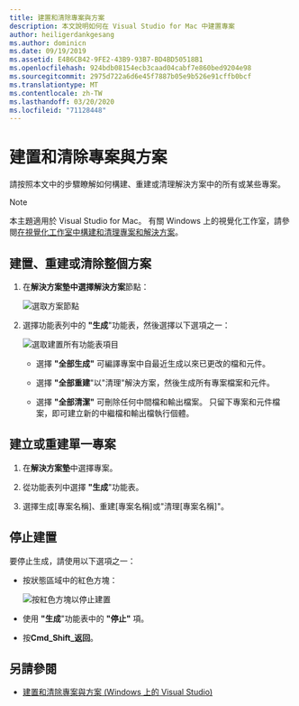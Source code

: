 ```yaml
---
title: 建置和清除專案與方案
description: 本文說明如何在 Visual Studio for Mac 中建置專案
author: heiligerdankgesang
ms.author: dominicn
ms.date: 09/19/2019
ms.assetid: E4B6CB42-9FE2-43B9-93B7-BD4BD50518B1
ms.openlocfilehash: 924bdb08154ecb3caad04cabf7e860bed9204e98
ms.sourcegitcommit: 2975d722a6d6e45f7887b05e9b526e91cffb0bcf
ms.translationtype: MT
ms.contentlocale: zh-TW
ms.lasthandoff: 03/20/2020
ms.locfileid: "71128448"
---
```

# <a name="building-and-cleaning-projects-and-solutions"></a>建置和清除專案與方案

請按照本文中的步驟瞭解如何構建、重建或清理解決方案中的所有或某些專案。

> [!NOTE]
> 本主題適用於 Visual Studio for Mac。 有關 Windows 上的視覺化工作室，請參閱[在視覺化工作室中構建和清理專案和解決方案](/visualstudio/ide/building-and-cleaning-projects-and-solutions-in-visual-studio)。

## <a name="to-build-rebuild-or-clean-an-entire-solution"></a>建置、重建或清除整個方案

1. 在**解決方案墊中選擇解決方案**節點：

    ![選取方案節點](media/compiling-and-building-image1.png)

2. 選擇功能表列中的 **"生成**"功能表，然後選擇以下選項之一：

    ![選取建置所有功能表項目](media/compiling-and-building-image2.png)

    * 選擇 **"全部生成"** 可編譯專案中自最近生成以來已更改的檔和元件。

    * 選擇 **"全部重建**"以"清理"解決方案，然後生成所有專案檔案和元件。

    * 選擇 **"全部清潔"** 可刪除任何中間檔和輸出檔案。 只留下專案和元件檔案，即可建立新的中繼檔和輸出檔執行個體。

## <a name="to-build-or-rebuild-a-single-project"></a>建立或重建單一專案

1. 在**解決方案墊**中選擇專案。

2. 從功能表列中選擇 **"生成**"功能表。

3. 選擇生成[專案名稱]、重建[專案名稱]或"清理[專案名稱]"。

## <a name="to-stop-a-build"></a>停止建置

要停止生成，請使用以下選項之一：

* 按狀態區域中的紅色方塊：

    ![按紅色方塊以停止建置](media/compiling-and-building-image3.png)

* 使用 **"生成**"功能表中的 **"停止"** 項。

* 按**Cmd_Shift_返回**。

## <a name="see-also"></a>另請參閱

- [建置和清除專案與方案 (Windows 上的 Visual Studio)](/visualstudio/ide/building-and-cleaning-projects-and-solutions-in-visual-studio)